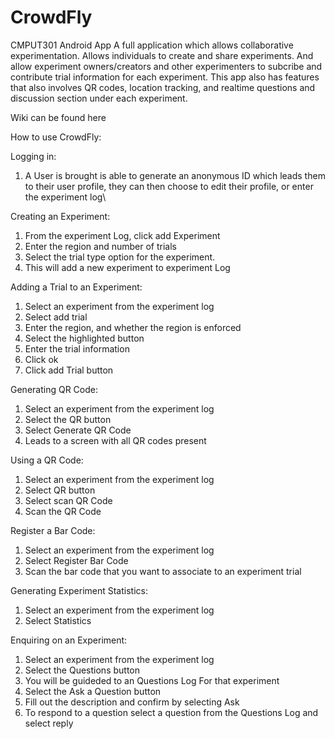 # CrowdFly
CMPUT301 Android App
A full application which allows collaborative experimentation. Allows individuals to create and share experiments. And allow experiment owners/creators and other experimenters to subcribe and contribute trial information for each experiment. This app also has features that also involves QR codes, location tracking, and realtime questions and discussion section under each experiment.

Wiki can be found here

How to use CrowdFly:

Logging in:
  1. A User is brought is able to generate an anonymous ID which leads them to their user profile, they can then choose to edit their profile, or enter the experiment log\
  
Creating an Experiment:
  1. From the experiment Log, click add Experiment 
  2. Enter the region and number of trials
  3. Select the trial type option for the experiment.
  4. This will add a new experiment to experiment Log
  
Adding a Trial to an Experiment:
  1. Select an experiment from the experiment log
  2. Select add trial
  3. Enter the region, and whether the region is enforced
  4. Select the highlighted button
  5. Enter the trial information
  6. Click ok
  7. Click add Trial button
  
Generating QR Code:
  1. Select an experiment from the experiment log
  2. Select the QR button
  3. Select Generate QR Code
  4. Leads to a screen with all QR codes present

Using a QR Code:
  1. Select an experiment from the experiment log
  2. Select QR button
  3. Select scan QR Code
  4. Scan the QR Code
  
Register a Bar Code:
  1. Select an experiment from the experiment log
  2. Select Register Bar Code
  3. Scan the bar code that you want to associate to an experiment trial
  
Generating Experiment Statistics:
  1. Select an experiment from the experiment log
  2. Select Statistics
  
Enquiring on an Experiment:
  1. Select an experiment from the experiment log
  2. Select the Questions button
  3. You will be guideded to an Questions Log For that experiment
  4. Select the Ask a Question button
  5. Fill out the description and confirm by selecting Ask
  6. To respond to a question select a question from the Questions Log and select reply
  
  
